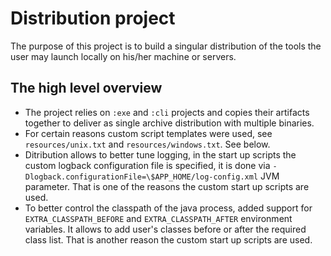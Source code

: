 Distribution project
=======

The purpose of this project is to build a singular distribution of the tools the user may launch locally on his/her machine or servers.

The high level overview
-----

* The project relies on `:exe` and `:cli` projects and copies their artifacts together to deliver as single archive distribution with multiple binaries.
* For certain reasons custom script templates were used, see `resources/unix.txt` and `resources/windows.txt`. See below.
* Ditribution allows to better tune logging, in the start up scripts the custom logback configuration file is specified, it is done via `-Dlogback.configurationFile=\$APP_HOME/log-config.xml` JVM parameter. That is one of the reasons the custom start up scripts are used.
* To better control the classpath of the java process, added support for `EXTRA_CLASSPATH_BEFORE` and `EXTRA_CLASSPATH_AFTER` environment variables. It allows to add user's classes before or after the required class list. That is another reason the custom start up scripts are used.
